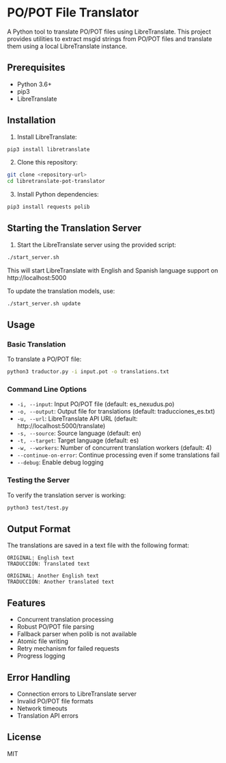 # PO/POT File Translator

A Python tool to translate PO/POT files using LibreTranslate. This project provides utilities to extract msgid strings from PO/POT files and translate them using a local LibreTranslate instance.

## Prerequisites

- Python 3.6+
- pip3
- LibreTranslate

## Installation

1. Install LibreTranslate:
```bash
pip3 install libretranslate
```

2. Clone this repository:
```bash
git clone <repository-url>
cd libretranslate-pot-translator
```

3. Install Python dependencies:
```bash
pip3 install requests polib
```

## Starting the Translation Server

1. Start the LibreTranslate server using the provided script:
```bash
./start_server.sh
```

This will start LibreTranslate with English and Spanish language support on http://localhost:5000

To update the translation models, use:
```bash
./start_server.sh update
```

## Usage

### Basic Translation

To translate a PO/POT file:

```bash
python3 traductor.py -i input.pot -o translations.txt
```

### Command Line Options

- `-i, --input`: Input PO/POT file (default: es_nexudus.po)
- `-o, --output`: Output file for translations (default: traducciones_es.txt)
- `-u, --url`: LibreTranslate API URL (default: http://localhost:5000/translate)
- `-s, --source`: Source language (default: en)
- `-t, --target`: Target language (default: es)
- `-w, --workers`: Number of concurrent translation workers (default: 4)
- `--continue-on-error`: Continue processing even if some translations fail
- `--debug`: Enable debug logging

### Testing the Server

To verify the translation server is working:

```bash
python3 test/test.py
```

## Output Format

The translations are saved in a text file with the following format:

```
ORIGINAL: English text
TRADUCCIÓN: Translated text

ORIGINAL: Another English text
TRADUCCIÓN: Another translated text
```

## Features

- Concurrent translation processing
- Robust PO/POT file parsing
- Fallback parser when polib is not available
- Atomic file writing
- Retry mechanism for failed requests
- Progress logging

## Error Handling

- Connection errors to LibreTranslate server
- Invalid PO/POT file formats
- Network timeouts
- Translation API errors

## License

MIT
